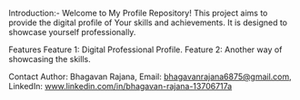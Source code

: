 Introduction:-
Welcome to My Profile Repository! This project aims to provide the digital profile of Your skills and achievements. It is designed to showcase yourself professionally.

Features
Feature 1: Digital Professional Profile.
Feature 2: Another way of showcasing the skills.

Contact
Author: Bhagavan Rajana,
Email: bhagavanrajana6875@gmail.com,
LinkedIn: www.linkedin.com/in/bhagavan-rajana-13706717a

